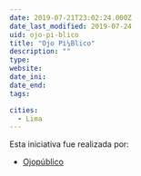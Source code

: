 ```yaml
---
date: 2019-07-21T23:02:24.000Z
date_last_modified: 2019-07-24
uid: ojo-pi-blico
title: "Ojo Pì¼Blico"
description: ""
type: 
website: 
date_ini: 
date_end: 
tags:

cities: 
  - Lima
---
```


Esta iniciativa fue realizada por:

- [Ojopúblico](/i/ojo-publico.html)
